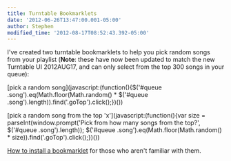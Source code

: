 ```yaml
---
title: Turntable Bookmarklets
date: '2012-06-26T13:47:00.001-05:00'
author: Stephen
modified_time: '2012-08-17T08:52:43.392-05:00'
---
```


I've created two turntable bookmarklets to help you pick random songs from your playlist (**Note**: these have now been updated to match the
new Turntable UI 2012AUG17, and can only select from the top 300 songs in your queue):

[pick a random song](javascript:(function(){$('#queue .song').eq(Math.floor(Math.random() * $('#queue .song').length)).find('.goTop').click();})())

[pick a random song from the top 'x'](javascript:(function(){var size = parseInt(window.prompt('Pick from how many songs from the top?', $('#queue .song').length)); $('#queue .song').eq(Math.floor(Math.random() * size)).find('.goTop').click();})())

[How to install a bookmarklet](http://blog.qoiob.com/post/721510709/bookmarklet) for those who aren't familiar with them.
